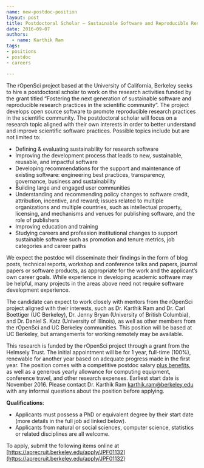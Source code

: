 ```yaml
---
name: new-postdoc-position
layout: post
title: Postdoctoral Scholar – Sustainable Software and Reproducible Research
date: 2016-09-07
authors:
  - name: Karthik Ram
tags:
- positions
- postdoc
- careers

---
```


The rOpenSci project based at the University of California, Berkeley seeks to hire a postdoctoral scholar to work on the research activities funded by the grant titled “Fostering the next generation of sustainable software and reproducible research practices in the scientific community”. The project develops open source software to promote reproducible research practices in the scientific community. The postdoctoral scholar will focus on a research topic aligned with their own interests in order to better understand and improve scientific software practices. Possible topics include but are not limited to:

- Defining & evaluating sustainability for research software
- Improving the development process that leads to new, sustainable, reusable, and impactful software
- Developing recommendations for the support and maintenance of existing software: engineering best practices, transparency, governance, business and sustainability
- Building large and engaged user communities
- Understanding and recommending policy changes to software credit, attribution, incentive, and reward; issues related to multiple organizations and multiple countries, such as intellectual property, licensing, and mechanisms and venues for publishing software, and the role of publishers
- Improving education and training
- Studying careers and profession institutional changes to support sustainable software such as promotion and tenure metrics, job categories and career paths

We expect the postdoc will disseminate their findings in the form of blog posts, technical reports, workshop and conference talks and papers, journal papers or software products, as appropriate for the work and the applicant’s own career goals.
While experience in developing academic software may be helpful, many projects in the areas above need not require software development experience.  

The candidate can expect to work closely with mentors from the rOpenSci project aligned with their interests, such as Dr. Karthik Ram and Dr. Carl Boettiger (UC Berkeley), Dr. Jenny Bryan (University of British Columbia), and Dr. Daniel S. Katz (University of Illinois), as well as other members from the rOpenSci and UC Berkeley communities. This position will be based at UC Berkeley, but arrangements for working remotely may be available.  

This research is funded by the rOpenSci project through a grant from the Helmsely Trust. The initial appointment will be for 1 year, full-time (100%), renewable for another year based on adequate progress made in the first year. The position comes with a competitive postdoc salary [plus benefits](http://vspa.berkeley.edu/postdoc-health-and-welfare-benefits), as well as a generous yearly allowance for computing equipment, conference travel, and other research expenses. Earliest start date is November 2016. Please contact Dr. Karthik Ram <karthik.ram@berkeley.edu> with any informal questions about the position before applying.

**Qualifications**:

- Applicants must possess a PhD or equivalent degree by their start date (more details in the full job ad linked below). 
- Applicants from natural or social sciences, computer science, statistics or related disciplines are all welcome.

 
To apply, submit the following items online at [https://aprecruit.berkeley.edu/apply/JPF01132](https://aprecruit.berkeley.edu/apply/JPF01132)
